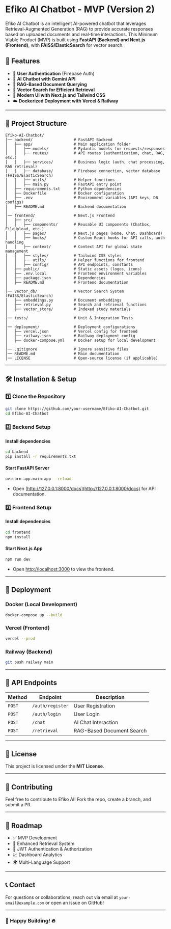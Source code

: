 # Efiko AI Chatbot - MVP (Version 2)

Efiko AI Chatbot is an intelligent AI-powered chatbot that leverages Retrieval-Augmented Generation (RAG) to provide accurate responses based on uploaded documents and real-time interactions. This Minimum Viable Product (MVP) is built using **FastAPI (Backend) and Next.js (Frontend)**, with **FAISS/ElasticSearch** for vector search.

## 🚀 Features
- 🔐 **User Authentication** (Firebase Auth)
- 💬 **AI Chatbot with Gemini API**
- 📄 **RAG-Based Document Querying**
- 🧠 **Vector Search for Efficient Retrieval**
- 🎨 **Modern UI with Next.js and Tailwind CSS**
- ☁️ **Dockerized Deployment with Vercel & Railway**

---

## 📂 Project Structure

```
Efiko-AI-Chatbot/
│── backend/                  # FastAPI Backend
│   ├── app/                  # Main application folder
│   │   ├── models/           # Pydantic models for requests/responses
│   │   ├── routes/           # API routes (authentication, chat, RAG, etc.)
│   │   ├── services/         # Business logic (auth, chat processing, RAG retrieval)
│   │   ├── database/         # Firebase connection, vector database (FAISS/ElasticSearch)
│   │   ├── utils/            # Helper functions
│   │   ├── main.py           # FastAPI entry point
│   ├── requirements.txt      # Python dependencies
│   ├── Dockerfile            # Docker configuration
│   ├── .env                  # Environment variables (API keys, DB configs)
│   ├── README.md             # Backend documentation
│
│── frontend/                 # Next.js Frontend
│   ├── src/
│   │   ├── components/       # Reusable UI components (Chatbox, FileUpload, etc.)
│   │   ├── pages/            # Next.js pages (Home, Chat, Dashboard)
│   │   ├── hooks/            # Custom React hooks for API calls, auth handling
│   │   ├── context/          # Context API for global state management
│   │   ├── styles/           # Tailwind CSS styles
│   │   ├── utils/            # Helper functions for frontend
│   │   ├── config/           # API endpoints, constants
│   ├── public/               # Static assets (logos, icons)
│   ├── .env.local            # Frontend environment variables
│   ├── package.json          # Dependencies
│   ├── README.md             # Frontend documentation
│
│── vector_db/                # Vector Search System (FAISS/ElasticSearch)
│   ├── embeddings.py         # Document embeddings
│   ├── retrieval.py          # Search and retrieval functions
│   ├── vector_store/         # Indexed study materials
│
│── tests/                    # Unit & Integration Tests
│
│── deployment/               # Deployment configurations
│   ├── vercel.json           # Vercel config for frontend
│   ├── railway.json          # Railway deployment config
│   ├── docker-compose.yml    # Docker setup for local development
│
│── .gitignore                # Ignore sensitive files
│── README.md                 # Main documentation
│── LICENSE                   # Open-source license (if applicable)
```

---

## 🛠️ Installation & Setup

### 1️⃣ Clone the Repository
```sh
git clone https://github.com/your-username/Efiko-AI-Chatbot.git
cd Efiko-AI-Chatbot
```

### 2️⃣ Backend Setup
#### Install dependencies
```sh
cd backend
pip install -r requirements.txt
```
#### Start FastAPI Server
```sh
uvicorn app.main:app --reload
```
- Open [http://127.0.0.1:8000/docs](http://127.0.0.1:8000/docs) for API documentation.

### 3️⃣ Frontend Setup
#### Install dependencies
```sh
cd frontend
npm install
```
#### Start Next.js App
```sh
npm run dev
```
- Open [http://localhost:3000](http://localhost:3000) to view the frontend.

---

## 🚀 Deployment
### Docker (Local Development)
```sh
docker-compose up --build
```
### Vercel (Frontend)
```sh
vercel --prod
```
### Railway (Backend)
```sh
git push railway main
```

---

## 📌 API Endpoints
| Method | Endpoint        | Description                 |
|--------|---------------|-----------------------------|
| `POST` | `/auth/register` | User Registration         |
| `POST` | `/auth/login`    | User Login                |
| `POST` | `/chat`         | AI Chat Interaction       |
| `POST` | `/retrieval`    | RAG-Based Document Search |

---

## 📜 License
This project is licensed under the **MIT License**.

---

## 🤝 Contributing
Feel free to contribute to Efiko AI! Fork the repo, create a branch, and submit a PR.

---

## 🎯 Roadmap
- ✅ MVP Development
- 🚀 Enhanced Retrieval System
- 🔐 JWT Authentication & Authorization
- 📈 Dashboard Analytics
- 🌍 Multi-Language Support

---

## 📞 Contact
For questions or collaborations, reach out via email at `your-email@example.com` or open an issue on GitHub!

---

### 🚀 Happy Building! 🔥
